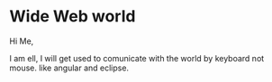 # Wide Web world

Hi Me,

I am ell, I will get used to comunicate with the world by keyboard not mouse.
like angular and eclipse.


